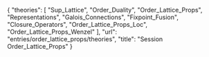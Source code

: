 {
    "theories": [
        "Sup_Lattice",
        "Order_Duality",
        "Order_Lattice_Props",
        "Representations",
        "Galois_Connections",
        "Fixpoint_Fusion",
        "Closure_Operators",
        "Order_Lattice_Props_Loc",
        "Order_Lattice_Props_Wenzel"
    ],
    "url": "entries/order_lattice_props/theories",
    "title": "Session Order_Lattice_Props"
}